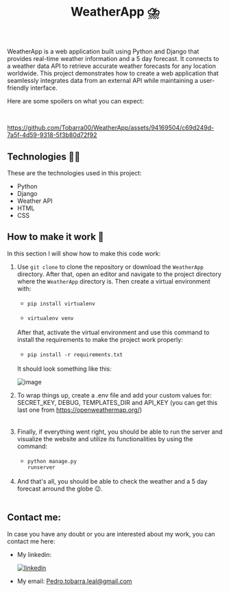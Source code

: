 <header>
    <h1>WeatherApp ⛈️</h1>
</header>

<div>
    <p>WeatherApp is a web application built using Python and Django that provides real-time weather information and a 5 day forecast. It connects to a weather data API to retrieve accurate weather forecasts for any location worldwide. This project demonstrates how to create a web application that seamlessly integrates data from an external API while maintaining a user-friendly interface.
    </p>
    <p>Here are some spoilers on what you can expect:</p>
    <br>
   

https://github.com/Tobarra00/WeatherApp/assets/94169504/c69d249d-7a5f-4d59-9318-5f3b80d72f92


    
</div>

<section>
    <h2>Technologies 🧑‍💻</h2>
    <p>These are the technologies used in this project:</p>
    <ul>
        <li>Python</li>
        <li>Django</li>
        <li>Weather API</li>
        <li>HTML</li>
        <li>CSS</li>
    </ul>

</section>

<section>
    <h2>How to make it work 🔧</h2>
    <p>In this section I will show how to make this code work:</p>
    <ol>
        <li>Use <code>git clone</code> to clone the repository or download the <code>WeatherApp</code> directory. After that, open an editor and navigate to the project directory where the <code>WeatherApp</code> directory is. Then create a virtual environment with:<br><br>
        <ul>
            <li><code>pip install virtualenv</code><br><br></li>
            <li><code>virtualenv venv</code><br><br></li>
        </ul>
        After that, activate the virtual environment and use this command to install the requirements to make the project work properly:<br><br>
        <ul>
            <li><code>pip install -r requirements.txt</code><br><br></li>
        </ul>
        It should look something like this:
          
![image](https://github.com/Tobarra00/WeatherApp/assets/94169504/33fc9579-d361-46ce-927b-41a45bb8d3d4)
        </li>
        <li>
        To wrap things up, create a .env file and add your custom values for: SECRET_KEY, DEBUG, TEMPLATES_DIR and API_KEY (you can get this last one from https://openweathermap.org/)
        </li>  
        <br>
        <li>Finally, if everything went right, you should be able to run the server and visualize the website and utilize its functionalities by using the command:<br><br>
            <ul>
                <li><code>python manage.py runserver</code><br><br></li>
            </ul>
        </li>
        <li>And that's all, you should be able to check the weather and a 5 day forecast arround the globe 😉.<br><br></li>
    </ol>
</section>

<section>
    <h2>
        Contact me:
    </h2>
    <p>In case you have any doubt or you are interested about my work, you can contact me here: </p>
    <ul>
        <li>My linkedin: <a href="https://www.linkedin.com/in/pedro-tobarra-leal/">
          
 ![linkedin](https://github.com/Tobarra00/WeatherApp/assets/94169504/789df838-3283-4e4b-9756-4d0dd2d7b829)


  </a>
  </li>
        <li>My email: <a href="mailto:pedro.tobarra.leal@gmail.com">Pedro.tobarra.leal@gmail.com</a></li>
    </ul>
</section>
